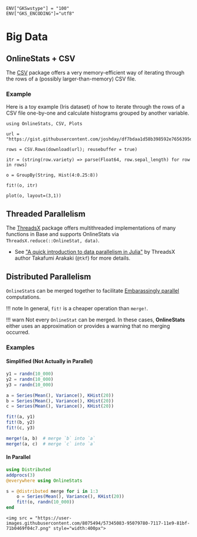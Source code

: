 ```@setup bigdata
ENV["GKSwstype"] = "100"
ENV["GKS_ENCODING"]="utf8"
```

# Big Data

## OnlineStats + CSV

The [CSV](https://github.com/JuliaData/CSV.jl) package offers a very memory-efficient way of iterating
through the rows of a (possibly larger-than-memory) CSV file.

### Example

Here is a toy example (Iris dataset) of how to iterate through the rows of a CSV file one-by-one
and calculate histograms grouped by another variable.

```@example bigdata
using OnlineStats, CSV, Plots

url = "https://gist.githubusercontent.com/joshday/df7bdaa1d58b398592e7656395de6335/raw/5a1c83f498f8ca7e25ff2372340e44b3389be9b1/iris.csv"

rows = CSV.Rows(download(url); reusebuffer = true)

itr = (string(row.variety) => parse(Float64, row.sepal_length) for row in rows)

o = GroupBy(String, Hist(4:0.25:8))

fit!(o, itr)

plot(o, layout=(3,1))
```

## Threaded Parallelism

The [ThreadsX](https://github.com/tkf/ThreadsX.jl) package offers multithreaded implementations of many functions in Base and supports OnlineStats via `ThreadsX.reduce(::OnlineStat, data)`.

- See ["A quick introduction to data parallelism in Julia"](https://juliafolds.github.io/data-parallelism/tutorials/quick-introduction/) by ThreadsX author Takafumi Arakaki (`@tkf`) for more details.

## Distributed Parallelism

`OnlineStat`s can be merged together to facilitate [Embarassingly parallel](https://en.wikipedia.org/wiki/Embarrassingly_parallel) computations.

!!! note
    In general, `fit!` is a cheaper operation than `merge!`.

!!! warn
    Not every `OnlineStat` can be merged.  In these cases, **OnlineStats** either uses an
    approximation or provides a warning that no merging occurred.

### Examples

#### Simplified (Not Actually in Parallel)

```julia
y1 = randn(10_000)
y2 = randn(10_000)
y3 = randn(10_000)

a = Series(Mean(), Variance(), KHist(20))
b = Series(Mean(), Variance(), KHist(20))
c = Series(Mean(), Variance(), KHist(20))

fit!(a, y1)
fit!(b, y2)
fit!(c, y3)

merge!(a, b)  # merge `b` into `a`
merge!(a, c)  # merge `c` into `a`
```

#### In Parallel

```julia
using Distributed
addprocs(3)
@everywhere using OnlineStats

s = @distributed merge for i in 1:3
    o = Series(Mean(), Variance(), KHist(20))
    fit!(o, randn(10_000))
end
```

```@raw html
<img src = "https://user-images.githubusercontent.com/8075494/57345083-95079780-7117-11e9-81bf-71b0469f04c7.png" style="width:400px">
```
